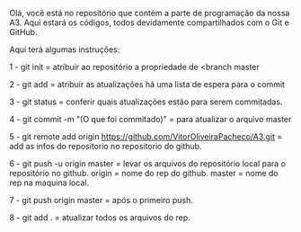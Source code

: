 Olá, você está no repositório que contém a parte de programação da nossa A3.
Aqui estará os códigos, todos devidamente compartilhados com o Git e GitHub.


Aqui terá algumas instruções:

1 - git init = atribuir ao repositório a propriedade de <branch master

2 - git add = atribuir as atualizações há uma lista de espera para o commit

3 - git status = conferir quais atualizações estão para serem commitadas.

4 - git commit -m "(O que foi commitado)" = para atualizar o arquivo master

5 - git remote add origin https://github.com/VitorOliveiraPacheco/A3.git = add as infos do repositorio no repositorio do github.

6 - git push -u origin master = levar os arquivos do repositório local para o repositório no github. origin = nome do rep do github. master = nome do rep na maquina local.

7 - git push origin master = após o primeiro push.

8 - git add . = atualizar todos os arquivos do rep.